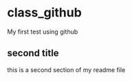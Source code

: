 # class_github

My first test using github

## second title

this is a second section of my readme file